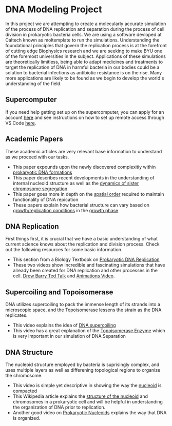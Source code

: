 
# DNA Modeling Project
In this project we are attempting to create a molecularly accurate simulation of the process of DNA replication and separation during the process of cell division in prokaryotic bacteria cells. We are using a software devloped at Caltech known as moltemplate to run the simulations. Understanding the foundational principles that govern the replication process is at the forefront of cutting edge Biophysics research and we are seeking to make BYU one of the foremost universities in the subject. Applications of these simulations are theoretically limitless, being able to adapt medicines and treatments to target the replication of DNA in harmful bacteria in our bodies could be a solution to bacterial infections as antibiotic resistance is on the rise. Many more applications are likely to be found as we begin to develop the world's understanding of the field.

## Supercomputer
If you need help getting set up on the supercomputer, you can apply for an account [here](https://rc.byu.edu) and see instructions on how to set up remote access through VS Code [here]().

## Academic Papers
These academic articles are very relevant base information to understand as we proceed with our tasks. 

* This paper expounds upon the newly discovered complexitiy within [prokaryotic DNA formations](https://onlinelibrary.wiley.com/doi/10.1002/jcb.20519)
* This paper describes recent developments in the understanding of internal nucleoid structure as well as the [dynamics of sister chromosome segregation](https://www.ncbi.nlm.nih.gov/pmc/articles/PMC4359759/)
* This paper goes more in depth on the [spatial order](https://www.ncbi.nlm.nih.gov/pmc/articles/PMC5870143/) required to maintain functionality of DNA repication
* These papers explain how bacterial structure can vary based on [growth/replication conditions](https://www.ncbi.nlm.nih.gov/pmc/articles/PMC3524407/) in the [growth phase](https://link.springer.com/article/10.1007/s11427-015-4898-0)

## DNA Replication
First things first, it is crucial that we have a basic understanding of what current science knows about the replication and division process. Check out the following resources for some basic information. 

* This section from a Biology Textbook on [Prokaryotic DNA Replication](https://openstax.org/books/biology/pages/14-4-dna-replication-in-prokaryotes)
* These two videos show incredible and fascinating simulations that have already been created for DNA replication and other processes in the cell. [Drew Barry Ted Talk](https://www.youtube.com/watch?v=WFCvkkDSfIU) and [Animations Video](https://www.youtube.com/watch?v=7Hk9jct2ozY).

## Supercoiling and Topoisomerase
DNA utilizes supercoiling to pack the immense length of its strands into a microscopic space, and the Topoisomerase lessens the strain as the DNA replicates.

* This video explains the idea of [DNA supercoiling](https://www.youtube.com/watch?v=5hwaDamU-jo)
* This video has a great explanation of the [Topoisomerase Enzyme](https://www.youtube.com/watch?v=k4fbPUGKurI) which is very important in our simulation of DNA Separation

## DNA Structure
The nucleoid structure employed by bacteria is suprisingly complex, and uses multiple layers as well as differening topological regions to organize the chromosome. 

* This video is simple yet descriptive in showing the way the [nucleoid](https://www.youtube.com/watch?v=30B0wGAID4o) is compacted
* This Wikipedia article explains the [structure of the nucleoid](https://en.wikipedia.org/wiki/Nucleoid) and chromosomes in a prokaryotic cell and will be helpful in understanding the organization of DNA prior to replication. 
* Another good video on [Prokaryotic Nucleoids](https://www.youtube.com/watch?v=0hlMHSoQQNA) explains the way that DNA is organized.
